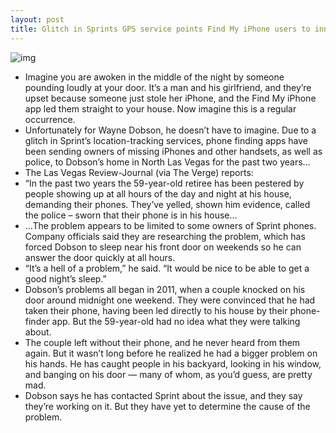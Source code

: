 ```yaml
---
layout: post
title: Glitch in Sprints GPS service points Find My iPhone users to innocent mans house
---
```

![img](http://media.idownloadblog.com/wp-content/uploads/2013/01/find-my-iphone1.jpg)
* Imagine you are awoken in the middle of the night by someone pounding loudly at your door. It’s a man and his girlfriend, and they’re upset because someone just stole her iPhone, and the Find My iPhone app led them straight to your house. Now imagine this is a regular occurrence.
* Unfortunately for Wayne Dobson, he doesn’t have to imagine. Due to a glitch in Sprint’s location-tracking services, phone finding apps have been sending owners of missing iPhones and other handsets, as well as police, to Dobson’s home in North Las Vegas for the past two years…
* The Las Vegas Review-Journal (via The Verge) reports:
* “In the past two years the 59-year-old retiree has been pestered by people showing up at all hours of the day and night at his house, demanding their phones. They’ve yelled, shown him evidence, called the police – sworn that their phone is in his house…
* …The problem appears to be limited to some owners of Sprint phones. Company officials said they are researching the problem, which has forced Dobson to sleep near his front door on weekends so he can answer the door quickly at all hours.
* “It’s a hell of a problem,” he said. “It would be nice to be able to get a good night’s sleep.”
* Dobson’s problems all began in 2011, when a couple knocked on his door around midnight one weekend. They were convinced that he had taken their phone, having been led directly to his house by their phone-finder app. But the 59-year-old had no idea what they were talking about.
* The couple left without their phone, and he never heard from them again. But it wasn’t long before he realized he had a bigger problem on his hands. He has caught people in his backyard, looking in his window, and banging on his door — many of whom, as you’d guess, are pretty mad.
* Dobson says he has contacted Sprint about the issue, and they say they’re working on it. But they have yet to determine the cause of the problem.

